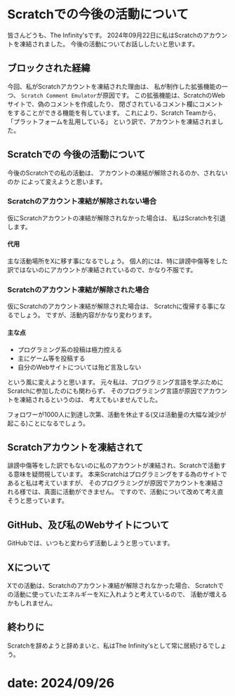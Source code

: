 # Scratchでの今後の活動について

皆さんどうも、The Infinity'sです。
2024年09月22日に私はScratchのアカウントを凍結されました。
今後の活動についてお話ししたいと思います。

## ブロックされた経緯

今回、私がScratchアカウントを凍結された理由は、
私が制作した拡張機能の一つ、
`Scratch Comment Emulator`が原因です。
この拡張機能は、ScratchのWebサイトで、偽のコメントを作成したり、
閉ざされているコメント欄にコメントをすることができる機能を有しています。
これにより、Scratch Teamから、「プラットフォームを乱用している」
という訳で、アカウントを凍結されました。

## Scratchでの 今後の活動について

今後のScratchでの私の活動は、
アカウントの凍結が解除されるのか、されないのか
によって変えようと思います。

### Scratchのアカウント凍結が解除されない場合

仮にScratchアカウントの凍結が解除されなかった場合は、
私はScratchを引退します。

#### 代用

主な活動場所をXに移す事になるでしょう。
個人的には、特に誹謗中傷等をした訳ではないのにアカウントが凍結されているので、かなり不服です。

### Scratchのアカウント凍結が解除された場合

仮にScratchのアカウント凍結が解除された場合は、
Scratchに復帰する事になるでしょう。
ですが、活動内容がかなり変わります。

#### 主な点

 - プログラミング系の投稿は極力控える
 - 主にゲーム等を投稿する
 - 自分のWebサイトについては殆ど言及しない

という風に変えようと思います。
元々私は、プログラミング言語を学ぶためにScratchに参加したのにも関わらず、
そのプログラミング言語が原因でアカウントを凍結されるというのは、
考えてもいませんでした。

フォロワーが1000人に到達し次第、活動を休止する(又は活動量の大幅な減少が起こる)ことになるでしょう。

## Scratchアカウントを凍結されて

誹謗中傷等をした訳でもないのに私のアカウントが凍結され、Scratchで活動する意味を疑問視しています。
本来Scratchはプログラミングをする為のサイトであると私は考えていますが、
そのプログラミングが原因でアカウントを凍結される様では、真面に活動ができません。
ですので、活動について改めて考え直そうと思っています。

## GitHub、及び私のWebサイトについて

GitHubでは、いつもと変わらず活動しようと思っています。

## Xについて

Xでの活動は、Scratchのアカウント凍結が解除されなかった場合、
Scratchでの活動に使っていたエネルギーをXに入れようと考えているので、
活動が増えるかもしれません。

## 終わりに

Scratchを辞めようと辞めまいと、私はThe Infinity'sとして常に居続けるでしょう。

# date: 2024/09/26
